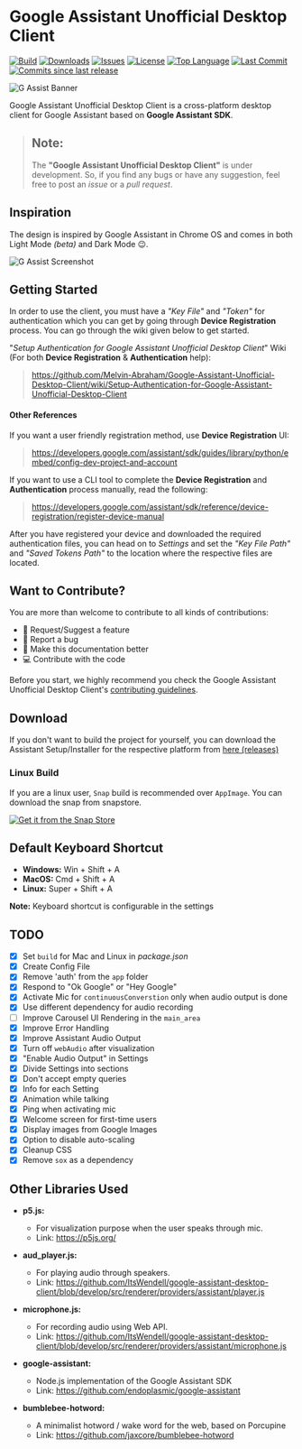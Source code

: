 # Google Assistant Unofficial Desktop Client

[![Build](https://img.shields.io/github/workflow/status/Melvin-Abraham/Google-Assistant-Unofficial-Desktop-Client/nodejs-ci?logo=github&style=for-the-badge)][build]
[![Downloads](https://img.shields.io/github/downloads/Melvin-Abraham/Google-Assistant-Unofficial-Desktop-Client/total.svg?logo=github&style=for-the-badge)][downloads]
[![Issues](https://img.shields.io/github/issues/Melvin-Abraham/Google-Assistant-Unofficial-Desktop-Client.svg?logo=github&style=for-the-badge)][issues]
[![License](https://img.shields.io/github/license/Melvin-Abraham/Google-Assistant-Unofficial-Desktop-Client.svg?style=for-the-badge&color=blue)][license]
[![Top Language](https://img.shields.io/github/languages/top/Melvin-Abraham/Google-Assistant-Unofficial-Desktop-Client.svg?style=for-the-badge&color=yellow)][top-lang]
[![Last Commit](https://img.shields.io/github/last-commit/Melvin-Abraham/Google-Assistant-Unofficial-Desktop-Client.svg?style=for-the-badge)][commits]
[![Commits since last release](https://img.shields.io/github/commits-since/Melvin-Abraham/Google-Assistant-Unofficial-Desktop-Client/latest.svg?style=for-the-badge)][commits]

![G Assist Banner](images/Banner.png)

Google Assistant Unofficial Desktop Client is a cross-platform desktop client for Google Assistant based on **Google Assistant SDK**.

> Note:
> ---
>
> The **"Google Assistant Unofficial Desktop Client"** is under development. So, if you find any bugs or have any suggestion, feel free to post an _issue_ or a _pull request_.

## Inspiration

The design is inspired by Google Assistant in Chrome OS and comes in both Light Mode _(beta)_ and Dark Mode 😉.

![G Assist Screenshot](images/Assistant_light_dark.jpg)

## Getting Started

In order to use the client, you must have a _"Key File"_ and _"Token"_ for authentication which you can get by going through **Device Registration** process. You can go through the wiki given below to get started.

"*Setup Authentication for Google Assistant Unofficial Desktop Client*" Wiki (For both **Device Registration** & **Authentication** help):
> https://github.com/Melvin-Abraham/Google-Assistant-Unofficial-Desktop-Client/wiki/Setup-Authentication-for-Google-Assistant-Unofficial-Desktop-Client

#### Other References

If you want a user friendly registration method, use **Device Registration** UI:
> https://developers.google.com/assistant/sdk/guides/library/python/embed/config-dev-project-and-account

If you want to use a CLI tool to complete the **Device Registration** and **Authentication** process manually, read the following:
> https://developers.google.com/assistant/sdk/reference/device-registration/register-device-manual

After you have registered your device and downloaded the required authentication files, you can head on to _Settings_ and set the _"Key File Path"_ and _"Saved Tokens Path"_ to the location where the respective files are located.

## Want to Contribute?

You are more than welcome to contribute to all kinds of contributions:

* 🤔 Request/Suggest a feature
* 🐛 Report a bug
* 📖 Make this documentation better
* 💻 Contribute with the code

Before you start, we highly recommend you check the Google Assistant Unofficial Desktop Client's [contributing guidelines](./CONTRIBUTING.md).

## Download

If you don't want to build the project for yourself, you can download the Assistant Setup/Installer for the respective platform from [here (releases)](https://github.com/Melvin-Abraham/Google-Assistant-Unofficial-Desktop-Client/releases)

### Linux Build

If you are a linux user, `Snap` build is recommended over `AppImage`. You can download the snap from snapstore.

[![Get it from the Snap Store](https://snapcraft.io/static/images/badges/en/snap-store-black.svg)](https://snapcraft.io/g-assist)

## Default Keyboard Shortcut

* **Windows:** Win + Shift + A
* **MacOS:** Cmd + Shift + A
* **Linux:** Super + Shift + A

**Note:** Keyboard shortcut is configurable in the settings

## TODO

- [x] Set `build` for Mac and Linux in _package.json_
- [x] Create Config File
- [x] Remove 'auth' from the `app` folder
- [x] Respond to "Ok Google" or "Hey Google"
- [x] Activate Mic for `continuousConverstion` only when audio output is done
- [x] Use different dependency for audio recording
- [ ] Improve Carousel UI Rendering in the `main_area`
- [x] Improve Error Handling
- [x] Improve Assistant Audio Output
- [x] Turn off `webAudio` after visualization
- [x] "Enable Audio Output" in Settings
- [x] Divide Settings into sections
- [x] Don't accept empty queries
- [x] Info for each Setting
- [x] Animation while talking
- [x] Ping when activating mic
- [x] Welcome screen for first-time users
- [x] Display images from Google Images
- [x] Option to disable auto-scaling
- [x] Cleanup CSS
- [x] Remove `sox` as a dependency

## Other Libraries Used

* **p5.js:**
  * For visualization purpose when the user speaks through mic.
  * Link: https://p5js.org/

* **aud_player.js:**
  * For playing audio through speakers.
  * Link: https://github.com/ItsWendell/google-assistant-desktop-client/blob/develop/src/renderer/providers/assistant/player.js

* **microphone.js:**
  * For recording audio using Web API.
  * Link: https://github.com/ItsWendell/google-assistant-desktop-client/blob/develop/src/renderer/providers/assistant/microphone.js

* **google-assistant:**
  * Node.js implementation of the Google Assistant SDK
  * Link: https://github.com/endoplasmic/google-assistant

* **bumblebee-hotword:**
  * A minimalist hotword / wake word for the web, based on Porcupine
  * Link: https://github.com/jaxcore/bumblebee-hotword

[downloads]: <https://github.com/Melvin-Abraham/Google-Assistant-Unofficial-Desktop-Client/releases>
[issues]: <https://github.com/Melvin-Abraham/Google-Assistant-Unofficial-Desktop-Client/issues>
[build]: <https://github.com/Melvin-Abraham/Google-Assistant-Unofficial-Desktop-Client/actions/workflows/main.yml>
[license]: <https://www.apache.org/licenses/LICENSE-2.0>
[commits]: <https://github.com/Melvin-Abraham/Google-Assistant-Unofficial-Desktop-Client/commits/master>
[top-lang]: <https://github.com/Melvin-Abraham/Google-Assistant-Unofficial-Desktop-Client>

